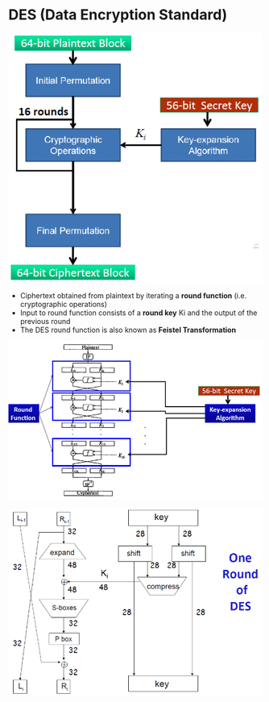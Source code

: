 # DES \(Data Encryption Standard\)

![](../../.gitbook/assets/image%20%287%29.png)

* Ciphertext obtained from plaintext by iterating a **round function** \(i.e. cryptographic operations\) 
* Input to round function consists of a **round key** Ki and the output of the previous round 
* The DES round function is also known as **Feistel Transformation**



![](../../.gitbook/assets/image%20%2888%29.png)

![](../../.gitbook/assets/image%20%2887%29%20%281%29.png)

